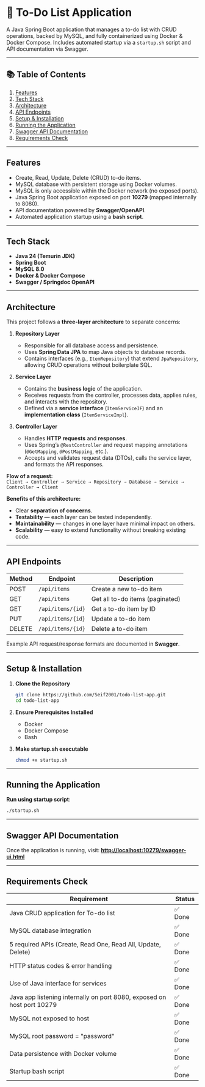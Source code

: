 

# 📝 To-Do List Application

A Java Spring Boot application that manages a to-do list with CRUD operations, backed by MySQL, and fully containerized using Docker & Docker Compose.
Includes automated startup via a `startup.sh` script and API documentation via Swagger.

---
## 📚 Table of Contents

1. [Features](#features)
2. [Tech Stack](#tech-stack)
3. [Architecture](#architecture)
4. [API Endpoints](#api-endpoints)
5. [Setup & Installation](#setup--installation)
6. [Running the Application](#running-the-application)
7. [Swagger API Documentation](#swagger-api-documentation)
8. [Requirements Check](#requirements-check)
---

## Features

* Create, Read, Update, Delete (CRUD) to-do items.
* MySQL database with persistent storage using Docker volumes.
* MySQL is only accessible within the Docker network (no exposed ports).
* Java Spring Boot application exposed on port **10279** (mapped internally to 8080).
* API documentation powered by **Swagger/OpenAPI**.
* Automated application startup using a **bash script**.

---

## Tech Stack

* **Java 24 (Temurin JDK)**
* **Spring Boot**
* **MySQL 8.0**
* **Docker & Docker Compose**
* **Swagger / Springdoc OpenAPI**

---

## Architecture

This project follows a **three-layer architecture** to separate concerns:

1. **Repository Layer**  
   - Responsible for all database access and persistence.  
   - Uses **Spring Data JPA** to map Java objects to database records.  
   - Contains interfaces (e.g., `ItemRepository`) that extend `JpaRepository`, allowing CRUD operations without boilerplate SQL.

2. **Service Layer**  
   - Contains the **business logic** of the application.  
   - Receives requests from the controller, processes data, applies rules, and interacts with the repository.  
   - Defined via a **service interface** (`ItemServiceIF`) and an **implementation class** (`ItemServiceImpl`).

3. **Controller Layer**  
   - Handles **HTTP requests** and **responses**.  
   - Uses Spring’s `@RestController` and request mapping annotations (`@GetMapping`, `@PostMapping`, etc.).  
   - Accepts and validates request data (DTOs), calls the service layer, and formats the API responses.

**Flow of a request:**  
`Client → Controller → Service → Repository → Database → Service → Controller → Client`

**Benefits of this architecture:**  
- Clear **separation of concerns**.  
- **Testability** — each layer can be tested independently.  
- **Maintainability** — changes in one layer have minimal impact on others.  
- **Scalability** — easy to extend functionality without breaking existing code.


---

## API Endpoints

| Method | Endpoint          | Description                     |
| ------ | ----------------- | ------------------------------- |
| POST   | `/api/items`      | Create a new to-do item         |
| GET    | `/api/items`      | Get all to-do items (paginated) |
| GET    | `/api/items/{id}` | Get a to-do item by ID          |
| PUT    | `/api/items/{id}` | Update a to-do item             |
| DELETE | `/api/items/{id}` | Delete a to-do item             |

Example API request/response formats are documented in **Swagger**.

---

## Setup & Installation

1. **Clone the Repository**

   ```bash
   git clone https://github.com/Seif2001/todo-list-app.git
   cd todo-list-app
   ```

2. **Ensure Prerequisites Installed**

   * Docker
   * Docker Compose
   * Bash

3. **Make startup.sh executable**

   ```bash
   chmod +x startup.sh
   ```

---

## Running the Application

**Run using startup script**:

   ```bash
   ./startup.sh
   ```



---

## Swagger API Documentation

Once the application is running, visit:
**[http://localhost:10279/swagger-ui.html](http://localhost:10279/swagger-ui.html)**

---



## Requirements Check

| Requirement                                                            | Status |
| ---------------------------------------------------------------------- | ------ |
| Java CRUD application for To-do list                                   | ✅ Done |
| MySQL database integration                                             | ✅ Done |
| 5 required APIs (Create, Read One, Read All, Update, Delete)           | ✅ Done |
| HTTP status codes & error handling                                     | ✅ Done |
| Use of Java interface for services                                     | ✅ Done |
| Java app listening internally on port 8080, exposed on host port 10279 | ✅ Done |
| MySQL not exposed to host                                              | ✅ Done |
| MySQL root password = "password"                                       | ✅ Done |
| Data persistence with Docker volume                                    | ✅ Done |
| Startup bash script                                                    | ✅ Done |


